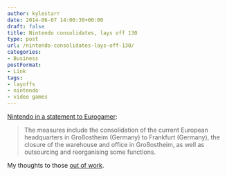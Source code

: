 ```yaml
---
author: kylestarr
date: 2014-06-07 14:00:30+00:00
draft: false
title: Nintendo consolidates, lays off 130
type: post
url: /nintendo-consolidates-lays-off-130/
categories:
- Business
postFormat:
- Link
tags:
- layoffs
- nintendo
- video games
---
```


[Nintendo in a statement to Eurogamer](http://www.eurogamer.net/articles/2014-06-06-nintendo-europe-closing-grossostheim-headquarters-130-jobs-lost):


<blockquote>The measures include the consolidation of the current European headquarters in Großostheim (Germany) to Frankfurt (Germany), the closure of the warehouse and office in Großostheim, as well as outsourcing and reorganising some functions.</blockquote>


My thoughts to those [out of work](http://tsogaming.wordpress.com/2014/03/13/save-developers-and-you-will-save-your-soul/).
